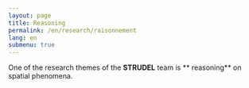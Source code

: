 ```yaml
---
layout: page
title: Reasoning
permalink: /en/research/raisonnement
lang: en
submenu: true
---
```


One of the research themes of the **STRUDEL** team is ** reasoning** on spatial phenomena.
